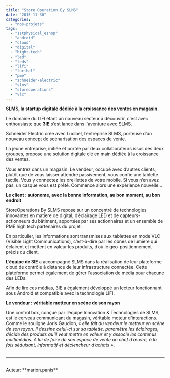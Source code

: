 ```yaml
---
title: "Store Operation By SLMS"
date: "2015-11-30"
categories: 
  - "nos-projets"
tags: 
  - "1stphysical_eshop"
  - "android"
  - "cloud"
  - "digital"
  - "hight-tech"
  - "led"
  - "leds"
  - "lifi"
  - "lucibel"
  - "pme"
  - "schneider-electric"
  - "slms"
  - "storeoperations"
  - "vlc"
---
```


**SLMS, la startup digitale dédiée à la croissance des ventes en magasin.**

Le domaine du LIFI étant un nouveau secteur à découvrir, c'est avec enthousiaste que **3IE** s’est lancé dans l'aventure avec SLMS.

Schneider Electric crée avec Lucibel, l’entreprise SLMS, porteuse d’un nouveau concept de scénarisation des espaces de vente.

La jeune entreprise, initiée et portée par deux collaborateurs issus des deux groupes, propose une solution digitale clé en main dédiée à la croissance des ventes.

Vous entrez dans un magasin. Le vendeur, occupé avec d’autres clients, plutôt que de vous laisser attendre passivement, vous confie une tablette tactile. Vous y connectez les oreillettes de votre mobile. Si vous n’en avez pas, un casque vous est prêté. Commence alors une expérience nouvelle…

**Le client : autonome, avec la bonne information, au bon moment, au bon endroit**

StoreOperations By SLMS repose sur un concentré de technologies innovantes en matière de digital, d’éclairage LED et de capteurs-actionneurs du bâtiment, apportées par ses actionnaires et un ensemble de PME high tech partenaires du projet.

En particulier, les informations sont transmises aux tablettes en mode VLC (Visible Light Communications), c’est-à-dire par les cônes de lumière qui éclairent et mettent en valeur les produits, d’où le géo-positionnement précis du client.

**L’équipe de 3IE** a accompagné SLMS dans la réalisation de leur plateforme cloud de contrôle à distance de leur infrastructure connectée. Cette plateforme permet également de gérer l'association de média pour chacune des LEDs.

Afin de lire ces médias, 3IE a également développé un lecteur fonctionnant sous Android et compatible avec la technologie LIFI.

**Le vendeur : véritable metteur en scène de son rayon**

Une control box, conçue par l’équipe Innovation & Technologies de SLMS, est le cerveau communicant du magasin, véritable moteur d’interactions. Comme le souligne Joris Gaudion, « _elle fait du vendeur le metteur en scène de son rayon. Il dessine celui-ci sur sa tablette, paramètre les éclairages, décide des produits qu’il veut mettre en valeur et y associe les contenus multimédias. A lui de faire de son espace de vente un chef d’œuvre, à la fois séduisant, informatif et déclencheur d’achats_ ».
<br>
<br>

---------------------------------------
<br>
Auteur: **marion.panis**
